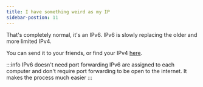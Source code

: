 ```yaml
---
title: I have something weird as my IP
sidebar-postion: 11
---
```


That's completely normal, it's an IPv6. 
IPv6 is slowly replacing the older and more limited IPv4. 

You can send it to your friends, or find your IPv4 [here](https://www.ipchicken.com/).

:::info IPv6 doesn't need port forwarding
IPv6 are assigned to each computer and don't require port forwarding to be open to the internet. It makes the process much easier
:::